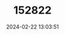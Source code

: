 ---
title: "152822"
category: "Copiapoa marginata"
draft: false
date: 2024-02-22 13:03:51
languages:
  Spanish; Castilian: ["Copiapoa de Bridges"]
---